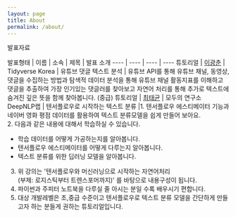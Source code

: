 ```yaml
---
layout: page
title: About
permalink: /about/
---
```


발표자료


발표형태 | 이름 | 소속 | 제목 | 발표 소개
---- | ---- | ---- | ----
튜토리얼 | [이광춘](./pic/lkc.png) | Tidyverse Korea | 유튜브 댓글 텍스트 분석 | 유튜브 API를 통해 유튜브 채널, 동영상, 댓글을 수집하는 방법과 탐색적 데이터 분석을 통해 유튜브 채널 활동지표를 이해하고 댓글을 추출하여 가장 인기있는 댓글러를 찾아보고 자연어 처리를 통해 추가로 텍스트에 숨겨진 깊은 뜻을 함께 찾아봅니다. (중급)
튜토리얼 | [최태균](./pic/ctk.png) | 모두의 연구소 DeepNLP랩 | 텐서플로우로 시작하는 텍스트 분류 |1. 텐서플로우 에스티메이터 기능과 네이버 영화 평점 데이터를 활용하여 텍스트 분류모델을 쉽게 만들어 보아요.          
2. 다음과 같은 내용에 대해서 학습하실 수 있습니다.         
- 학습 데이터를 어떻게 가공하는지를 알아봅니다.            
- 텐서플로우 에스티메이터를 어떻게 다루는지 알아봅니다.          
- 텍스트 분류를 위한 딥러닝 모델을 알아봅니다.                
3. 위 강의는 '텐서플로우와 머신러닝으로 시작하는 자연어처리               
(부제: 로지스틱부터 트렌스포머까지)' 를 바탕으로 내용구성이 됩니다.            
4. 파이썬과 주피터 노트북을 다루실 줄 아시는 분일 수록 배우시기 편합니다.         
5. 대상 개발레벨은 초,중급 수준이고 텐서플로우로 텍스트 분류 모델을  간단하게 만들고자 하는 분들게 권하는 튜토리얼입니다.                   










